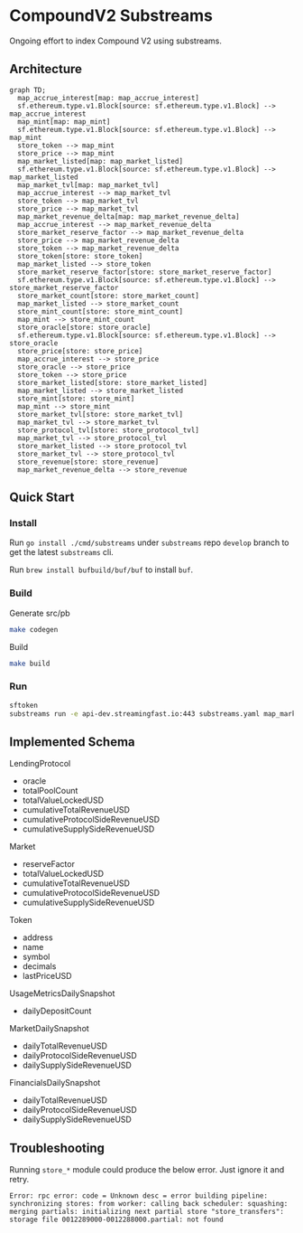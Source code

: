 # CompoundV2 Substreams

Ongoing effort to index Compound V2 using substreams.

## Architecture

```mermaid
graph TD;
  map_accrue_interest[map: map_accrue_interest]
  sf.ethereum.type.v1.Block[source: sf.ethereum.type.v1.Block] --> map_accrue_interest
  map_mint[map: map_mint]
  sf.ethereum.type.v1.Block[source: sf.ethereum.type.v1.Block] --> map_mint
  store_token --> map_mint
  store_price --> map_mint
  map_market_listed[map: map_market_listed]
  sf.ethereum.type.v1.Block[source: sf.ethereum.type.v1.Block] --> map_market_listed
  map_market_tvl[map: map_market_tvl]
  map_accrue_interest --> map_market_tvl
  store_token --> map_market_tvl
  store_price --> map_market_tvl
  map_market_revenue_delta[map: map_market_revenue_delta]
  map_accrue_interest --> map_market_revenue_delta
  store_market_reserve_factor --> map_market_revenue_delta
  store_price --> map_market_revenue_delta
  store_token --> map_market_revenue_delta
  store_token[store: store_token]
  map_market_listed --> store_token
  store_market_reserve_factor[store: store_market_reserve_factor]
  sf.ethereum.type.v1.Block[source: sf.ethereum.type.v1.Block] --> store_market_reserve_factor
  store_market_count[store: store_market_count]
  map_market_listed --> store_market_count
  store_mint_count[store: store_mint_count]
  map_mint --> store_mint_count
  store_oracle[store: store_oracle]
  sf.ethereum.type.v1.Block[source: sf.ethereum.type.v1.Block] --> store_oracle
  store_price[store: store_price]
  map_accrue_interest --> store_price
  store_oracle --> store_price
  store_token --> store_price
  store_market_listed[store: store_market_listed]
  map_market_listed --> store_market_listed
  store_mint[store: store_mint]
  map_mint --> store_mint
  store_market_tvl[store: store_market_tvl]
  map_market_tvl --> store_market_tvl
  store_protocol_tvl[store: store_protocol_tvl]
  map_market_tvl --> store_protocol_tvl
  store_market_listed --> store_protocol_tvl
  store_market_tvl --> store_protocol_tvl
  store_revenue[store: store_revenue]
  map_market_revenue_delta --> store_revenue
```

## Quick Start

### Install

Run `go install ./cmd/substreams` under `substreams` repo `develop` branch to get the latest `substreams` cli.

Run `brew install bufbuild/buf/buf` to install `buf`.

### Build

Generate src/pb

```bash
make codegen
```

Build

```bash
make build
```

### Run

```bash
sftoken
substreams run -e api-dev.streamingfast.io:443 substreams.yaml map_market_listed,store_market --start-block 7710778 --stop-block +10
```

## Implemented Schema

LendingProtocol
- oracle
- totalPoolCount
- totalValueLockedUSD
- cumulativeTotalRevenueUSD
- cumulativeProtocolSideRevenueUSD
- cumulativeSupplySideRevenueUSD

Market
- reserveFactor
- totalValueLockedUSD
- cumulativeTotalRevenueUSD
- cumulativeProtocolSideRevenueUSD
- cumulativeSupplySideRevenueUSD

Token
- address
- name
- symbol
- decimals
- lastPriceUSD

UsageMetricsDailySnapshot
- dailyDepositCount

MarketDailySnapshot
- dailyTotalRevenueUSD
- dailyProtocolSideRevenueUSD
- dailySupplySideRevenueUSD

FinancialsDailySnapshot
- dailyTotalRevenueUSD
- dailyProtocolSideRevenueUSD
- dailySupplySideRevenueUSD

## Troubleshooting

Running `store_*` module could produce the below error. Just ignore it and retry.

```
Error: rpc error: code = Unknown desc = error building pipeline: synchronizing stores: from worker: calling back scheduler: squashing: merging partials: initializing next partial store "store_transfers": storage file 0012289000-0012288000.partial: not found
```
